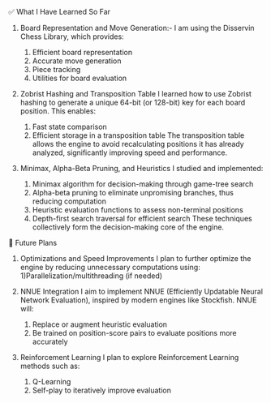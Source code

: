 ✅ What I Have Learned So Far
1. Board Representation and Move Generation:-
I am using the Disservin Chess Library, which provides:
   1) Efficient board representation
   2) Accurate move generation
   3) Piece tracking
   4) Utilities for board evaluation

2. Zobrist Hashing and Transposition Table
I learned how to use Zobrist hashing to generate a unique 64-bit (or 128-bit) key for each board position. This enables:
   1) Fast state comparison
   2) Efficient storage in a transposition table
The transposition table allows the engine to avoid recalculating positions it has already analyzed, significantly improving speed and performance.

3. Minimax, Alpha-Beta Pruning, and Heuristics
I studied and implemented:
   1) Minimax algorithm for decision-making through game-tree search
   2) Alpha-beta pruning to eliminate unpromising branches, thus reducing computation
   3) Heuristic evaluation functions to assess non-terminal positions
   4) Depth-first search traversal for efficient search
These techniques collectively form the decision-making core of the engine.

🚀 Future Plans
1. Optimizations and Speed Improvements
I plan to further optimize the engine by reducing unnecessary computations using:
   1)Parallelization/multithreading (if needed)

2. NNUE Integration
I aim to implement NNUE (Efficiently Updatable Neural Network Evaluation), inspired by modern engines like Stockfish. NNUE will:
   1) Replace or augment heuristic evaluation
   2) Be trained on position-score pairs to evaluate positions more accurately

3. Reinforcement Learning
I plan to explore Reinforcement Learning methods such as:
   1) Q-Learning
   2) Self-play to iteratively improve evaluation



